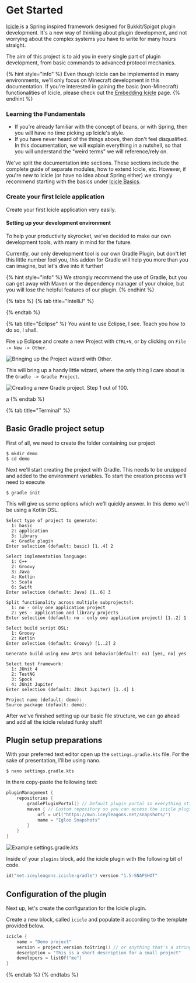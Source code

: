 # Get Started

[Icicle ](https://icicle.iceyleagons.net)is a Spring inspired framework designed for Bukkit/Spigot plugin development. It's a new way of thinking about plugin development, and not worrying about the complex systems you have to write for many hours straight.

The aim of this project is to aid you in every single part of plugin development, from basic commands to advanced protocol mechanics.

{% hint style="info" %}
Even though Icicle can be implemented in many environments, we'll only focus on Minecraft development in this documentation. If you're interested in gaining the basic (non-Minecraft) functionalities of Icicle, please check out the[ Embedding Icicle](embedding-icicle.md) page.
{% endhint %}

### Learning the Fundamentals

* If you're already familiar with the concept of beans, or with Spring, then you will have no time picking up Icicle's style.
* If you have never heard of the things above, then don't feel disqualified. In this documentation, we will explain everything in a nutshell, so that you will understand the "weird terms" we will reference/rely on.

We've split the documentation into sections. These sections include the complete guide of separate modules, how to extend Icicle, etc. However, if you're new to Icicle (or have no idea about Spring either) we strongly recommend starting with the basics under [Icicle Basics](broken-reference).

### Create your first Icicle application

Create your first Icicle application very easily.

#### Setting up your development environment

To help your productivity skyrocket, we've decided to make our own development tools, with many in mind for the future.

Currently, our only development tool is our own Gradle Plugin, but don't let this little number fool you, this addon for Gradle will help you more than you can imagine, but let's dive into it further!

{% hint style="info" %}
We strongly recommend the use of Gradle, but you can get away with Maven or the dependency manager of your choice, but you will lose the helpful features of our plugin.
{% endhint %}

{% tabs %}
{% tab title="IntelliJ" %}

{% endtab %}

{% tab title="Eclipse" %}
You want to use Eclipse, I see. Teach you how to do so, I shall.

Fire up Eclipse and create a new Project with `CTRL+N`, or by clicking on `File -> New -> Other`.

![Bringing up the Project wizard with Other.](.gitbook/assets/eclipse1.png)

This will bring up a handy little wizard, where the only thing I care about is the `Gradle -> Gradle Project`.

![Creating a new Gradle project. Step 1 out of 100.](.gitbook/assets/eclipse2.png)

a
{% endtab %}

{% tab title="Terminal" %}
## Basic Gradle project setup

First of all, we need to create the folder containing our project

```shell-session
$ mkdir demo
$ cd demo
```

Next we'll start creating the project with Gradle. This needs to be unzipped and added to the environment variables. To start the creation process we'll need to execute

```shell-session
$ gradle init
```

This will give us some options which we'll quickly answer. In this demo we'll be using a Kotlin DSL.

```
Select type of project to generate:
  1: basic
  2: application
  3: library
  4: Gradle plugin
Enter selection (default: basic) [1..4] 2

Select implementation language:
  1: C++
  2: Groovy
  3: Java
  4: Kotlin
  5: Scala
  6: Swift
Enter selection (default: Java) [1..6] 3

Split functionality across multiple subprojects?:
  1: no - only one application project
  2: yes - application and library projects
Enter selection (default: no - only one application project) [1..2] 1

Select build script DSL:
  1: Groovy
  2: Kotlin
Enter selection (default: Groovy) [1..2] 2

Generate build using new APIs and behavior(default: no) [yes, no] yes

Select test framework:
  1: JUnit 4
  2: TestNG
  3: Spock
  4: JUnit Jupiter
Enter selection (default: JUnit Jupiter) [1..4] 1

Project name (default: demo):
Source package (default: demo):
```

After we've finished setting up our basic file structure, we can go ahead and add all the icicle related funky stuff!

## Plugin setup preparations

With your preferred text editor open up the `settings.gradle.kts` file. For the sake of presentation, I'll be using nano.

```shell-session
$ nano settings.gradle.kts
```

In there copy-paste the following text:

```kts
pluginManagement {
    repositories {
        gradlePluginPortal() // Default plugin portal so everything still works.
        maven { // Custom repository so you can access the icicle plugin.
            url = uri("https://mvn.iceyleagons.net/snapshots/")
            name = "Igloo Snapshots"
        }
    }
}
```

![Example settings.gradle.kts](.gitbook/assets/nano.png)

Inside of your `plugins` block, add the icicle plugin with the following bit of code.

```kts
id("net.iceyleagons.icicle-gradle") version "1.5-SNAPSHOT"
```

## Configuration of the plugin

Next up, let's create the configuration for the Icicle plugin.

Create a new block, called `icicle` and populate it according to the template provided below.

```kts
icicle {
    name = "Demo project"
    version = project.version.toString() // or anything that's a string
    description = "This is a short description for a small project"
    developers = listOf("me")
}
```
{% endtab %}
{% endtabs %}
